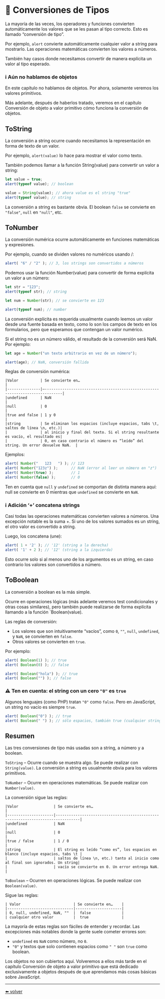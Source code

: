 # 📖 Conversiones de Tipos

La mayoría de las veces, los operadores y funciones convierten automáticamente los valores que se les pasan al tipo correcto. Esto es llamado “conversión de tipo”.

Por ejemplo, `alert` convierte automáticamente cualquier valor a string para mostrarlo. Las operaciones matemáticas convierten los valores a números.

También hay casos donde necesitamos convertir de manera explícita un valor al tipo esperado.

### ℹ️ Aún no hablamos de objetos
En este capítulo no hablamos de objetos. Por ahora, solamente veremos los valores primitivos.

Más adelante, después de haberlos tratado, veremos en el capítulo Conversión de objeto a valor primitivo cómo funciona la conversión de objetos.

## ToString
La conversión a string ocurre cuando necesitamos la representación en forma de texto de un valor.

Por ejemplo, `alert(value)` lo hace para mostrar el valor como texto.

También podemos llamar a la función String(value) para convertir un valor a string:

````js
let value = true;
alert(typeof value); // boolean

value = String(value); // ahora value es el string "true"
alert(typeof value); // string
````

La conversión a string es bastante obvia. El boolean `false` se convierte en `"false"`, `null` en `"null"`, etc.

## ToNumber
La conversión numérica ocurre automáticamente en funciones matemáticas y expresiones.

Por ejemplo, cuando se dividen valores no numéricos usando /:

````js
alert( "6" / "2" ); // 3, los strings son convertidos a números
````

Podemos usar la función Number(value) para convertir de forma explícita un valor a un número:

````js
let str = "123";
alert(typeof str); // string

let num = Number(str); // se convierte en 123

alert(typeof num); // number
````

La conversión explícita es requerida usualmente cuando leemos un valor desde una fuente basada en texto, como lo son los campos de texto en los formularios, pero que esperamos que contengan un valor numérico.

Si el string no es un número válido, el resultado de la conversión será NaN. Por ejemplo:

````js
let age = Number("un texto arbitrario en vez de un número");

alert(age); // NaN, conversión fallida
````

Reglas de conversión numérica:

```
|Valor          | Se convierte en…                                                              |
|---------------|–------------------------------------------------------------------------------|
|undefined      | NaN                                                                           |
|null           | 0                                                                             |
|true and false | 1 y 0                                                                         |
|string         | Se eliminan los espacios (incluye espacios, tabs \t, saltos de línea \n, etc.)| 
|               | al inicio y final del texto. Si el string resultante es vacío, el resultado es| 
|               | 0, en caso contrario el número es “leído” del string. Un error devuelve NaN.  |
```

Ejemplos:

````js
alert( Number("   123   ") ); // 123
alert( Number("123z") );      // NaN (error al leer un número en "z")
alert( Number(true) );        // 1
alert( Number(false) );       // 0
````

Ten en cuenta que `null` y `undefined` se comportan de distinta manera aquí: null se convierte en 0 mientras que `undefined` se convierte en `NaN`.

### ℹ️ Adición ‘+’ concatena strings
Casi todas las operaciones matemáticas convierten valores a números. Una excepción notable es la suma +. Si uno de los valores sumados es un string, el otro valor es convertido a string.

Luego, los concatena (une):

````js
alert( 1 + '2' ); // '12' (string a la derecha)
alert( '1' + 2 ); // '12' (string a la izquierda)
````

Esto ocurre solo si al menos uno de los argumentos es un string, en caso contrario los valores son convertidos a número.

## ToBoolean
La conversión a boolean es la más simple.

Ocurre en operaciones lógicas (más adelante veremos test condicionales y otras cosas similares), pero también puede realizarse de forma explícita llamando a la función `Boolean(value).

Las reglas de conversión:

* Los valores que son intuitivamente “vacíos”, como `0`, `""`, `null`, `undefined`, y `NaN`, se convierten en `false`.
* Otros valores se convierten en `true`.

Por ejemplo:

````js
alert( Boolean(1) ); // true
alert( Boolean(0) ); // false

alert( Boolean("hola") ); // true
alert( Boolean("") ); // false
````

### ⚠️ Ten en cuenta: el string con un cero `"0"` es `true`
Algunos lenguajes (como PHP) tratan `"0"` como `false`. Pero en JavaScript, un string no vacío es siempre `true`.

````js
alert( Boolean("0") ); // true
alert( Boolean(" ") ); // sólo espacios, también true (cualquier string no vacío es true)
````

## Resumen

Las tres conversiones de tipo más usadas son a string, a número y a boolean.

`ToString` – Ocurre cuando se muestra algo. Se puede realizar con `String(value)`. La conversión a string es usualmente obvia para los valores primitivos.

`ToNumber` – Ocurre en operaciones matemáticas. Se puede realizar con `Number(value)`.

La conversión sigue las reglas:

````
|Valor                | Se convierte en…                                                                |
|---------------------|---------------------------------------------------------------------------------|
|undefined            | NaN                                                                             |
|null                 | 0                                                                               |     
|true / false         | 1 / 0                                                                           |
|string               | El string es leído “como es”, los espacios en blanco (incluye espacios, tabs \t |
|                     | saltos de línea \n, etc.) tanto al inicio como al final son ignorados. Un string|
|                     | vacío se convierte en 0. Un error entrega NaN.                                  |
````

`ToBoolean` – Ocurren en operaciones lógicas. Se puede realizar con `Boolean(value)`.

Sigue las reglas:

````
| Valor                        | Se convierte en…    |
|------------------------------|---------------------|
| 0, null, undefined, NaN, ""  |  false              |
| cualquier otro valor	       |  true               |
````

La mayoría de estas reglas son fáciles de entender y recordar. Las excepciones más notables donde la gente suele cometer errores son:

* `undefined` es `NaN` como número, no `0`.
* `"0"` y textos que solo contienen espacios como `" "` son `true` como boolean.

Los objetos no son cubiertos aquí. Volveremos a ellos más tarde en el capítulo Conversión de objeto a valor primitivo que está dedicado exclusivamente a objetos después de que aprendamos más cosas básicas sobre JavaScript.

---
[⬅️ volver](https://github.com/VictorHugoAguilar/javascript-interview-questions-explained/tree/main/theory/first-steps)

